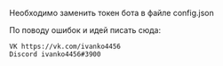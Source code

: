 Необходимо заменить токен бота в файле config.json

По поводу ошибок и идей писать сюда:

    VK https://vk.com/ivanko4456
    Discord ivanko4456#3900
    